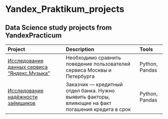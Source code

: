 # Yandex_Praktikum_projects

## Data Science study projects from YandexPracticum

| Project | Description | Tools |
| :-------| :-----------| :-----------|
|[Исследование данных сервиса “Яндекс.Музыка” ](https://github.com/StacyNeutriNO/Yandex_Praktikum_projects/blob/main/all_projects/project_01.ipynb) | Необходимо сравнить поведение пользователей сервиса Москвы и Петербурга | Python, Pandas |
| [Исследование надёжности заёмщиков](https://github.com/StacyNeutriNO/Yandex_Praktikum_projects/blob/main/all_projects/project_02.ipynb) | Заказчик — кредитный отдел банка. Нужно выявить факторы, влияющие на факт погашения кредита в срок | Python, Pandas |
